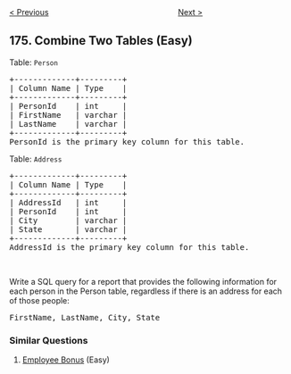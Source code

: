 <!--|This file generated by command(leetcode description); DO NOT EDIT.    |-->
<!--+----------------------------------------------------------------------+-->
<!--|@author    openset <openset.wang@gmail.com>                           |-->
<!--|@link      https://github.com/openset                                 |-->
<!--|@home      https://github.com/openset/leetcode                        |-->
<!--+----------------------------------------------------------------------+-->

[< Previous](https://github.com/openset/leetcode/tree/master/problems/dungeon-game "Dungeon Game")
　　　　　　　　　　　　　　　　
[Next >](https://github.com/openset/leetcode/tree/master/problems/second-highest-salary "Second Highest Salary")

## 175. Combine Two Tables (Easy)

<p>Table: <code>Person</code></p>

<pre>
+-------------+---------+
| Column Name | Type    |
+-------------+---------+
| PersonId    | int     |
| FirstName   | varchar |
| LastName    | varchar |
+-------------+---------+
PersonId is the primary key column for this table.
</pre>

<p>Table: <code>Address</code></p>

<pre>
+-------------+---------+
| Column Name | Type    |
+-------------+---------+
| AddressId   | int     |
| PersonId    | int     |
| City        | varchar |
| State       | varchar |
+-------------+---------+
AddressId is the primary key column for this table.
</pre>

<p>&nbsp;</p>

<p>Write a SQL query for a report that provides the following information for each person in the Person table, regardless if there is an address for each of those people:</p>

<pre>
FirstName, LastName, City, State
</pre>

### Similar Questions
  1. [Employee Bonus](https://github.com/openset/leetcode/tree/master/problems/employee-bonus) (Easy)
